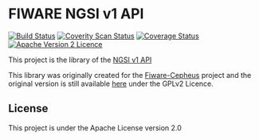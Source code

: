 # FIWARE NGSI v1 API

[![Build Status](https://travis-ci.org/Orange-OpenSource/fiware-ngsi-api.svg?branch=master)](https://travis-ci.org/Orange-OpenSource/fiware-ngsi-api) [![Coverity Scan Status](https://scan.coverity.com/projects/7943/badge.svg)](https://scan.coverity.com/projects/7943) [![Coverage Status](https://coveralls.io/repos/github/Orange-OpenSource/fiware-ngsi-api/badge.svg?branch=master)](https://coveralls.io/github/Orange-OpenSource/fiware-ngsi-api?branch=master) [![Apache Version 2 Licence](https://img.shields.io/badge/License-Apache%20Version%202-blue.svg)](LICENSE.txt)

This project is the library of the [NGSI v1 API](http://forge.fiware.org/plugins/mediawiki/wiki/fiware/index.php/FI-WARE_NGSI:_publicly_available_documents)

This library was originally created for the [Fiware-Cepheus](https://github.com/Orange-OpenSource/fiware-cepheus) project and the original version is still available [here](https://github.com/Orange-OpenSource/fiware-cepheus/tree/0.1.5/cepheus-ngsi) under the GPLv2 Licence.

## License

This project is under the Apache License version 2.0
